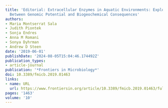 ```yaml
---
title: 'Editorial: Extracellular Enzymes in Aquatic Environments: Exploring the Link
  Between Genomic Potential and Biogeochemical Consequences'
authors:
- Maria Montserrat Sala
- Judith Piontek
- Sonja Endres
- Anna M Romani
- Sonya Dyhrman
- Andrew D Steen
date: '2019-06-01'
publishDate: '2024-08-05T15:04:46.174492Z'
publication_types:
- article-journal
publication: '*Frontiers in Microbiology*'
doi: 10.3389/fmicb.2019.01463
links:
- name: URL
  url: https://www.frontiersin.org/article/10.3389/fmicb.2019.01463/full
pages: '1463'
volume: '10'
---
```

